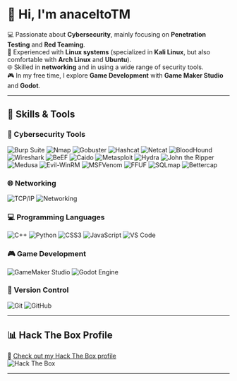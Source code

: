 # 👋 Hi, I'm anaceltoTM

💻 Passionate about **Cybersecurity**, mainly focusing on **Penetration Testing** and **Red Teaming**.  
🐧 Experienced with **Linux systems** (specialized in **Kali Linux**, but also comfortable with **Arch Linux** and **Ubuntu**).  
🌐 Skilled in **networking** and in using a wide range of security tools.  
🎮 In my free time, I explore **Game Development** with **Game Maker Studio** and **Godot**.  

---

## 🚀 Skills & Tools

### 🔧 Cybersecurity Tools
![Burp Suite](https://img.shields.io/badge/Burp_Suite-FF6633?style=flat-square&logo=burp-suite&logoColor=white)
![Nmap](https://img.shields.io/badge/Nmap-0078D6?style=flat-square&logo=nmap&logoColor=white)
![Gobuster](https://img.shields.io/badge/Gobuster-2E3440?style=flat-square&logo=hack-the-box&logoColor=white)
![Hashcat](https://img.shields.io/badge/Hashcat-9B59B6?style=flat-square&logo=hashcat&logoColor=white)
![Netcat](https://img.shields.io/badge/Netcat-006400?style=flat-square&logo=hack-the-box&logoColor=white)
![BloodHound](https://img.shields.io/badge/BloodHound-FF0000?style=flat-square&logo=bloodhound&logoColor=white)
![Wireshark](https://img.shields.io/badge/Wireshark-1679A7?style=flat-square&logo=wireshark&logoColor=white)
![BeEF](https://img.shields.io/badge/BeEF-FE7A16?style=flat-square&logo=beef&logoColor=white)
![Caido](https://img.shields.io/badge/Caido-5B34A1?style=flat-square&logo=hack-the-box&logoColor=white)
![Metasploit](https://img.shields.io/badge/Metasploit-2A2F3D?style=flat-square&logo=metasploit&logoColor=white)
![Hydra](https://img.shields.io/badge/Hydra-000000?style=flat-square&logo=hack-the-box&logoColor=white)
![John the Ripper](https://img.shields.io/badge/John_the_Ripper-8B0000?style=flat-square&logo=john-the-ripper&logoColor=white)
![Medusa](https://img.shields.io/badge/Medusa-2E8B57?style=flat-square&logo=hack-the-box&logoColor=white)
![Evil-WinRM](https://img.shields.io/badge/Evil_WinRM-800000?style=flat-square&logo=evil-winrm&logoColor=white)
![MSFVenom](https://img.shields.io/badge/MSFVenom-FF4500?style=flat-square&logo=metasploit&logoColor=white)
![FFUF](https://img.shields.io/badge/FFUF-556B2F?style=flat-square&logo=ffuf&logoColor=white)
![SQLmap](https://img.shields.io/badge/SQLmap-FFD700?style=flat-square&logo=sqlmap&logoColor=black)
![Bettercap](https://img.shields.io/badge/Bettercap-000000?style=flat-square&logo=hack-the-box&logoColor=white)

### 🌐 Networking
![TCP/IP](https://img.shields.io/badge/TCP/IP-000000?style=flat-square&logo=cisco&logoColor=white)
![Networking](https://img.shields.io/badge/Networking-006699?style=flat-square&logo=linux-foundation&logoColor=white)

### 💻 Programming Languages
![C++](https://img.shields.io/badge/C++-00599C?style=flat-square&logo=cplusplus&logoColor=white)
![Python](https://img.shields.io/badge/Python-3776AB?style=flat-square&logo=python&logoColor=white)
![CSS3](https://img.shields.io/badge/CSS3-1572B6?style=flat-square&logo=css3&logoColor=white)
![JavaScript](https://img.shields.io/badge/JavaScript-F7DF1E?style=flat-square&logo=javascript&logoColor=black)
![VS Code](https://img.shields.io/badge/VS_Code-007ACC?style=flat-square&logo=vsc&logoColor=white)

### 🎮 Game Development
![GameMaker Studio](https://img.shields.io/badge/GameMaker_Studio-000000?style=flat-square&logo=gamemaker&logoColor=white)
![Godot Engine](https://img.shields.io/badge/Godot_Engine-478CBF?style=flat-square&logo=godot-engine&logoColor=white)

### 🧰 Version Control
![Git](https://img.shields.io/badge/Git-F05032?style=flat-square&logo=git&logoColor=white)
![GitHub](https://img.shields.io/badge/GitHub-181717?style=flat-square&logo=github&logoColor=white)

---

## 📊 Hack The Box Profile
🔗 [Check out my Hack The Box profile](https://app.hackthebox.com/profile/anacletoTM)  
![Hack The Box](https://img.shields.io/badge/Hack_The_Box-111927?style=for-the-badge&logo=hack-the-box&logoColor=9FEF00)

---
